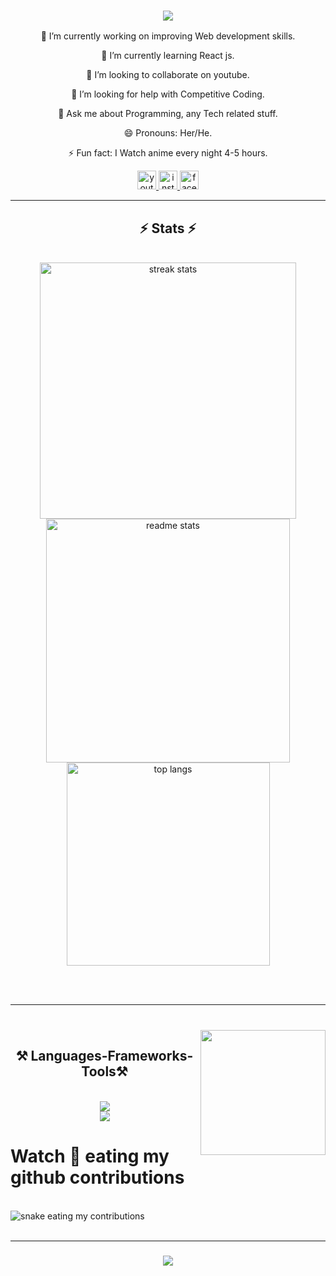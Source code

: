 
<h3 align="center">
    <img src="https://readme-typing-svg.herokuapp.com/?font=Righteous&size=35&center=true&vCenter=true&width=500&height=70&duration=4000&lines=Hi+There!+👋;+I'm+Animeredits" />
</h3>
<div align="center"> 
                       
<!-- 📫 How to reach me:-->
 🔭 I’m currently working on improving Web development skills.
 
 🌱 I’m currently learning React js.
 
👯 I’m looking to collaborate on youtube.

🤔 I’m looking for help with Competitive Coding.

 💬 Ask me about Programming, any Tech related stuff.
 
😄 Pronouns: Her/He.

⚡ Fun fact: I Watch anime every night 4-5 hours.

</div>

<div align="center">
  <a href="https://youtube.com/@animerdits" target="_blank">
    <img src="https://img.shields.io/static/v1?message=Youtube&logo=youtube&label=&color=CD201F&logoColor=white&labelColor=&style=for-the-badge" height="30" alt="youtube logo"  />
  </a>
  <a href="https://instagram.com/anime_redits?utm_source=qr&igshid=MzNlNGNkZWQ4Mg%3D%3D" target="_blank">
    <img src="https://img.shields.io/static/v1?message=Instagram&logo=instagram&label=&color=E4405F&logoColor=white&labelColor=&style=for-the-badge" height="30" alt="instagram logo"  />
  </a>
  <a href="https://www.facebook.com/profile.php?id=100090634765664&mibextid=9R9pXO" target="_blank">
    <img src="https://img.shields.io/static/v1?message=Facebook&logo=facebook&label=&color=1877F2&logoColor=white&labelColor=&style=for-the-badge" height="30" alt="facebook logo"  />
  </a>
</div>
<hr/>

<h2 align="center">⚡ Stats ⚡</h2>
<br>
<div align=center>
  <img width=410 src="https://streak-stats.demolab.com/?user=animeredits&count_private=true&theme=dracula&border_radius=10" alt="streak stats"/>
  <img width=390 src="https://github-readme-stats.vercel.app/api?username=animeredits&count_private=true&show_icons=true&theme=dracula&rank_icon=github&border_radius=10" alt="readme stats" />
  <br/>
  <img width=325 align="center" src="https://github-readme-stats.vercel.app/api/top-langs/?username=animeredits&hide=HTML&langs_count=8&layout=compact&theme=dracula&border_radius=10&size_weight=0.5&count_weight=0.5&exclude_repo=github-readme-stats" alt="top langs" />
</div>

<br/><br/>
<hr/>

###

<br clear="single">

<img align="right" height="200" src="https://media.giphy.com/media/hQ0YSPGNbBVjq/giphy.gif"  />

<h2 align="center">⚒️ Languages-Frameworks-Tools⚒️ </h2>

<br/>
<div align="center">
    <img src="https://skillicons.dev/icons?i=html,css,javascript,react,nextjs,php" /><br>
    <img src="https://skillicons.dev/icons?i=vscode,figma,photoshop,git,github" />
</div>


<h1> Watch 🐍 eating my github contributions</h1>

<br clear="both">

 <img alt="snake eating my contributions" src="https://raw.githubusercontent.com/animeredits/animeredits/output/github-contribution-grid-snake.svg" />
<br/><br/>
<hr/>

<h3 align="center">
    <img src="https://readme-typing-svg.herokuapp.com/?font=Righteous&size=25&center=true&vCenter=true&width=500&height=70&duration=4000&lines=Thanks+for+visiting!+✌️;+Shoot+me+a+message+on+Instagram!;I'm+always+down+to+collab+:)">
</h3>

<br/>


<!--### 2nd profile
<img align="right" src="https://visitor-badge.laobi.icu/badge?page_id=animeredits.animeredits" />

<h1 align="center">
    <img src="https://readme-typing-svg.herokuapp.com/?font=Righteous&size=35&center=true&vCenter=true&width=500&height=70&duration=5000&lines=Hi+There!+👋;+I'm+Animeredits+Web+Developer" />
</h1>

<h3 align="center">A Web developer from india</h3>

<div align="center">
  
🔭 I’m currently working on improving Web development skills.

🌱 I’m currently learning React js.

👯 I’m looking to collaborate on youtube.

🤔 I’m looking for help with Competitive Coding.

💬 Ask me about Programming, any Tech related stuff.

😄 Pronouns: Her/He.

⚡ Fun fact: I Watch anime every night 4-5 hours.
 
 </div>
 
<div align="center">
  <a href="https://youtube.com/@animerdits" target="_blank">
    <img src="https://img.shields.io/static/v1?message=Youtube&logo=youtube&label=&color=FF0000&logoColor=white&labelColor=&style=for-the-badge" height="35" alt="youtube logo"  />
  </a>
  <a href="https://instagram.com/anime_redits?utm_source=qr&igshid=MzNlNGNkZWQ4Mg%3D%3D" target="_blank">
    <img src="https://img.shields.io/static/v1?message=Instagram&logo=instagram&label=&color=E4405F&logoColor=white&labelColor=&style=for-the-badge" height="35" alt="instagram logo"  />
  </a>
  <a href="https://www.facebook.com/profile.php?id=100090634765664&mibextid=9R9pXO" target="_blank">
    <img src="https://img.shields.io/static/v1?message=Facebook&logo=facebook&label=&color=1877F2&logoColor=white&labelColor=&style=for-the-badge" height="35" alt="facebook logo"  />
  </a>

 <hr/>
 
<h2 align="center">⚒️ Languages-Frameworks-Tools ⚒️</h2>
<br/>
<div align="center">
    <img src="https://skillicons.dev/icons?i=html,css,javascript,react,nextjs,php" /><br>
    <img src="https://skillicons.dev/icons?i=vscode,figma,photoshop,git,github" />
</div>

<br/>
<hr/>

<div align="center">
 <h2 align="center">
    <img src="https://readme-typing-svg.herokuapp.com/?font=Righteous&size=25&center=true&vCenter=true&width=500&height=70&duration=6000&lines=Snake+be+like+:+Look+at+me">
</h2>

  <br>
  <img alt="snake eating my contributions" src="https://raw.githubusercontent.com/animeredits/animeredits/output/github-contribution-grid-snake.svg" />
  
  <br/><br/><br/>
</div>

<hr/>

<h2 align="center">⚡ Stats ⚡</h2>
<br>
<div align=center>
  <img width=390 src="https://streak-stats.demolab.com/?user=animeredits&count_private=true&theme=react&border_radius=10" alt="streak stats"/>
  <img width=390 src="https://github-readme-stats.vercel.app/api?username=animeredits&count_private=true&show_icons=true&theme=react&rank_icon=github&border_radius=10" alt="readme stats" />
  <br/>
  <img width=325 align="center" src="https://github-readme-stats.vercel.app/api/top-langs/?username=animeredits&hide=HTML&langs_count=8&layout=compact&theme=react&border_radius=10&size_weight=0.5&count_weight=0.5&exclude_repo=github-readme-stats" alt="top langs" />
</div>

<br/><br/>
<hr/>

<h3 align="center">
    <img src="https://readme-typing-svg.herokuapp.com/?font=Righteous&size=25&center=true&vCenter=true&width=500&height=70&duration=4000&lines=Thanks+for+visiting!+✌️;+Shoot+me+a+message+on+Instagram!;I'm+always+down+to+collab+:)">
</h3>

<br/>-->

